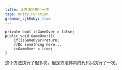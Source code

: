 ```yaml
---
title: 让方法只执行一次
tags: Unity,Function
grammar_cjkRuby: true
---
```

```csharp?linenums
private bool isGameOver = false;
public void GameOver(){
    if(isGameOver)return;
    //Do something here...
    isGameOver = true;
}
```
这个方法执行了很多次，但是方法体内的代码只执行了一次。